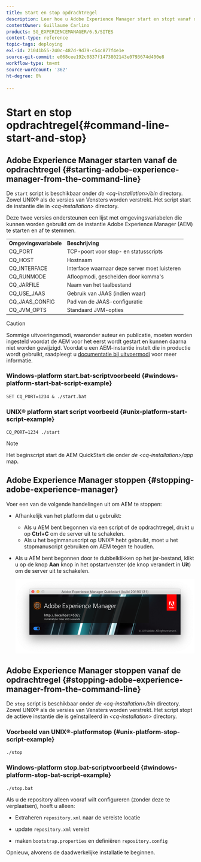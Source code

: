 ```yaml
---
title: Start en stop opdrachtregel
description: Leer hoe u Adobe Experience Manager start en stopt vanaf de opdrachtregel.
contentOwner: Guillaume Carlino
products: SG_EXPERIENCEMANAGER/6.5/SITES
content-type: reference
topic-tags: deploying
exl-id: 21041b55-240c-487d-9d79-c54c877f4e1e
source-git-commit: e068cee192c0837f1473802143e0793674d400e8
workflow-type: tm+mt
source-wordcount: '362'
ht-degree: 0%

---
```


# Start en stop opdrachtregel{#command-line-start-and-stop}

## Adobe Experience Manager starten vanaf de opdrachtregel {#starting-adobe-experience-manager-from-the-command-line}

De `start` script is beschikbaar onder *de &lt;cq-installation>/bin* directory. Zowel UNIX® als de versies van Vensters worden verstrekt. Het script start de instantie die in *&lt;cq-installation>* directory.

Deze twee versies ondersteunen een lijst met omgevingsvariabelen die kunnen worden gebruikt om de instantie Adobe Experience Manager (AEM) te starten en af te stemmen.

<table>
 <tbody>
  <tr>
   <td><strong>Omgevingsvariabele </strong></td>
   <td><strong>Beschrijving </strong></td>
  </tr>
  <tr>
   <td>CQ_PORT</td>
   <td>TCP-poort voor stop- en statusscripts<br /> </td>
  </tr>
  <tr>
   <td>CQ_HOST</td>
   <td>Hostnaam<br /> </td>
  </tr>
  <tr>
   <td>CQ_INTERFACE</td>
   <td>Interface waarnaar deze server moet luisteren<br /> </td>
  </tr>
  <tr>
   <td>CQ_RUNMODE</td>
   <td>Afloopmodi, gescheiden door komma's<br /> </td>
  </tr>
  <tr>
   <td>CQ_JARFILE</td>
   <td>Naam van het taalbestand<br /> </td>
  </tr>
  <tr>
   <td>CQ_USE_JAAS</td>
   <td>Gebruik van JAAS (indien waar)<br /> </td>
  </tr>
  <tr>
   <td>CQ_JAAS_CONFIG</td>
   <td>Pad van de JAAS-configuratie<br /> </td>
  </tr>
  <tr>
   <td>CQ_JVM_OPTS</td>
   <td>Standaard JVM-opties<br /> </td>
  </tr>
 </tbody>
</table>

>[!CAUTION]
>
>Sommige uitvoeringsmodi, waaronder auteur en publicatie, moeten worden ingesteld voordat de AEM voor het eerst wordt gestart en kunnen daarna niet worden gewijzigd. Voordat u een AEM-instantie instelt die in productie wordt gebruikt, raadpleegt u [documentatie bij uitvoermodi](/help/sites-deploying/configure-runmodes.md) voor meer informatie.

### Windows-platform start.bat-scriptvoorbeeld {#windows-platform-start-bat-script-example}

```shell
SET CQ_PORT=1234 & ./start.bat
```

### UNIX® platform start script voorbeeld {#unix-platform-start-script-example}

```shell
CQ_PORT=1234 ./start
```

>[!NOTE]
>
>Het beginscript start de AEM QuickStart die onder *de &lt;cq-installation>/app* map.

## Adobe Experience Manager stoppen {#stopping-adobe-experience-manager}

Voer een van de volgende handelingen uit om AEM te stoppen:

* Afhankelijk van het platform dat u gebruikt:

   * Als u AEM bent begonnen via een script of de opdrachtregel, drukt u op **Ctrl+C** om de server uit te schakelen.
   * Als u het beginmanuscript op UNIX® hebt gebruikt, moet u het stopmanuscript gebruiken om AEM tegen te houden.

* Als u AEM bent begonnen door te dubbelklikken op het jar-bestand, klikt u op de knop **Aan** knop in het opstartvenster (de knop verandert in **Uit**) om de server uit te schakelen.

  ![chlimage_1-63](assets/chlimage_1-63.png)

## Adobe Experience Manager stoppen vanaf de opdrachtregel {#stopping-adobe-experience-manager-from-the-command-line}

De `stop` script is beschikbaar onder *de &lt;cq-installation>/bin* directory. Zowel UNIX® als de versies van Vensters worden verstrekt. Het script stopt de actieve instantie die is geïnstalleerd in *&lt;cq-installation>* directory.

### Voorbeeld van UNIX®-platformstop {#unix-platform-stop-script-example}

```shell
./stop
```

### Windows-platform stop.bat-scriptvoorbeeld {#windows-platform-stop-bat-script-example}

```shell
./stop.bat
```

Als u de repository alleen vooraf wilt configureren (zonder deze te verplaatsen), hoeft u alleen:

* Extraheren `repository.xml` naar de vereiste locatie

* update `repository.xml` vereist

* maken `bootstrap.properties` en definiëren `repository.config`

Opnieuw, alvorens de daadwerkelijke installatie te beginnen.
